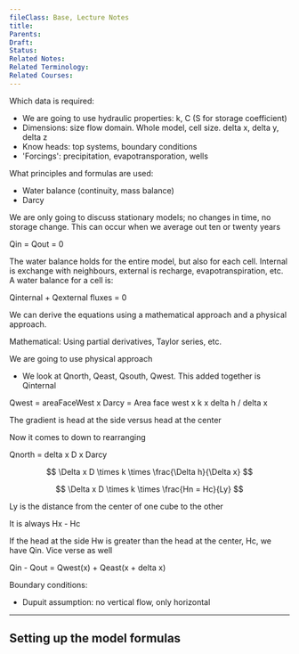 ```yaml
---
fileClass: Base, Lecture Notes
title: 
Parents: 
Draft: 
Status: 
Related Notes: 
Related Terminology: 
Related Courses: 
---
```

Which data is required:
- We are going to use hydraulic properties: k, C (S for storage coefficient)
- Dimensions: size flow domain. Whole model, cell size. delta x, delta y, delta z
- Know heads: top systems, boundary conditions
- 'Forcings': precipitation, evapotransporation, wells

What principles and formulas are used:
- Water balance (continuity, mass balance)
- Darcy

We are only going to discuss stationary models; no changes in time, no storage change. This can occur when we average out ten or twenty years

Qin = Qout = 0

The water balance holds for the entire model, but also for each cell. Internal is exchange with neighbours, external is recharge, evapotranspiration, etc. A water balance for a cell is:

Qinternal + Qexternal fluxes = 0

We can derive the equations using a mathematical approach and a physical approach. 

Mathematical: Using partial derivatives, Taylor series, etc.

We are going to use physical approach
- We look at Qnorth, Qeast, Qsouth, Qwest. This added together is Qinternal

Qwest = areaFaceWest x Darcy = Area face west x k x delta h / delta x

The gradient is head at the side versus head at the center

Now it comes to down to rearranging

Qnorth = delta x D x Darcy

$$
\Delta x D \times k \times \frac{\Delta h}{\Delta x}
$$

$$
\Delta x D \times k \times \frac{Hn = Hc}{Ly}
$$

Ly is the distance from the center of one cube to the other

It is always Hx - Hc

If the head at the side Hw is greater than the head at the center, Hc, we have Qin. Vice verse as well

Qin - Qout = Qwest(x) + Qeast(x + delta x)

Boundary conditions:
- Dupuit assumption: no vertical flow, only horizontal

---
## Setting up the model formulas